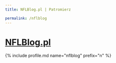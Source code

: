 ```yaml
---
title: NFLBlog.pl | Patromierz

permalink: /nflblog
---
```


# [NFLBlog.pl](https://patronite.pl/nflblog)

{% include profile.md name="nflblog" prefix="n" %}
